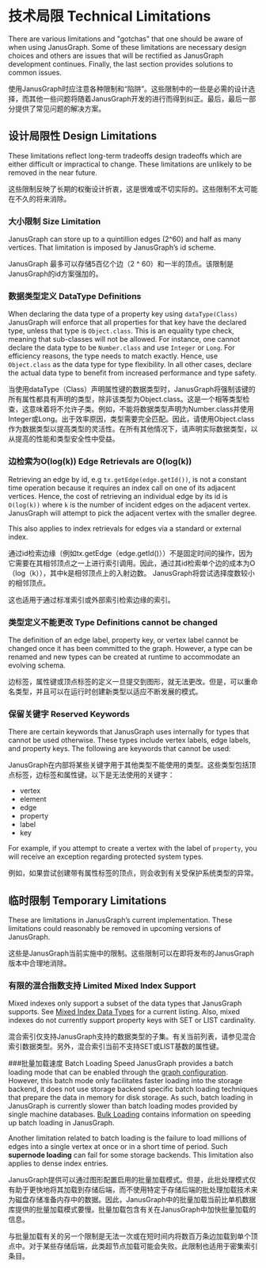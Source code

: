 # 技术局限 Technical Limitations
There are various limitations and "gotchas" that one should be aware of when using JanusGraph. Some of these limitations are necessary design choices and others are issues that will be rectified as JanusGraph development continues. Finally, the last section provides solutions to common issues.

使用JanusGraph时应注意各种限制和“陷阱”。这些限制中的一些是必需的设计选择，而其他一些问题将随着JanusGraph开发的进行而得到纠正。最后，最后一部分提供了常见问题的解决方案。

## 设计局限性 Design Limitations 
These limitations reflect long-term tradeoffs design tradeoffs which are either difficult or impractical to change. These limitations are unlikely to be removed in the near future.

这些限制反映了长期的权衡设计折衷，这是很难或不切实际的。这些限制不太可能在不久的将来消除。
<a name="size-limitation"></a>
### 大小限制 Size Limitation 
JanusGraph can store up to a quintillion edges (2^60) and half as many vertices. That limitation is imposed by JanusGraph’s id scheme.

JanusGraph 最多可以存储5百亿个边（2 ^ 60）和一半的顶点。该限制是JanusGraph的id方案强加的。
<a name="datatype-definitions"></a>
### 数据类型定义 DataType Definitions 
When declaring the data type of a property key using `dataType(Class)` JanusGraph will enforce that all properties for that key have the declared type, unless that type is `Object.class`. This is an equality type check, meaning that sub-classes will not be allowed. For instance, one cannot declare the data type to be `Number.class` and use `Integer` or `Long`. For efficiency reasons, the type needs to match exactly. Hence, use `Object.class` as the data type for type flexibility. In all other cases, declare the actual data type to benefit from increased performance and type safety.

当使用dataType（Class）声明属性键的数据类型时，JanusGraph将强制该键的所有属性都具有声明的类型，除非该类型为Object.class。这是一个相等类型检查，这意味着将不允许子类。例如，不能将数据类型声明为Number.class并使用Integer或Long。出于效率原因，类型需要完全匹配。因此，请使用Object.class作为数据类型以提高类型的灵活性。在所有其他情况下，请声明实际数据类型，以从提高的性能和类型安全性中受益。

### 边检索为O(log(k))  Edge Retrievals are O(log(k)) 
Retrieving an edge by id, e.g `tx.getEdge(edge.getId())`, is not a constant time operation because it requires an index call on one of its adjacent vertices. Hence, the cost of retrieving an individual edge by its id is `O(log(k))` where `k` is the number of incident edges on the adjacent vertex. JanusGraph will attempt to pick the adjacent vertex with the smaller degree.

This also applies to index retrievals for edges via a standard or external index.

通过id检索边缘（例如tx.getEdge（edge.getId()））不是固定时间的操作，因为它需要在其相邻顶点之一上进行索引调用。因此，通过其id检索单个边的成本为O（log（k）），其中k是相邻顶点上的入射边数。 JanusGraph将尝试选择度数较小的相邻顶点。

这也适用于通过标准索引或外部索引检索边缘的索引。

### 类型定义不能更改 Type Definitions cannot be changed 
The definition of an edge label, property key, or vertex label cannot be changed once it has been committed to the graph. However, a type can be renamed and new types can be created at runtime to accommodate an evolving schema.

边标签，属性键或顶点标签的定义一旦提交到图形，就无法更改。但是，可以重命名类型，并且可以在运行时创建新类型以适应不断发展的模式。

### 保留关键字 Reserved Keywords 
There are certain keywords that JanusGraph uses internally for types that cannot be used otherwise. These types include vertex labels, edge labels, and property keys. The following are keywords that cannot be used:

JanusGraph在内部将某些关键字用于其他类型不能使用的类型。这些类型包括顶点标签，边标签和属性键。以下是无法使用的关键字：

- vertex
- element
- edge
- property
- label
- key

For example, if you attempt to create a vertex with the label of `property`, you will receive an exception regarding protected system types.

例如，如果尝试创建带有属性标签的顶点，则会收到有关受保护系统类型的异常。

## 临时限制 Temporary Limitations 
These are limitations in JanusGraph’s current implementation. These limitations could reasonably be removed in upcoming versions of JanusGraph.

这些是JanusGraph当前实施中的限制。这些限制可以在即将发布的JanusGraph版本中合理地消除。

### 有限的混合指数支持 Limited Mixed Index Support 
Mixed indexes only support a subset of the data types that JanusGraph supports. See [Mixed Index Data Types](https://docs.janusgraph.org/index-backend/search-predicates/#data-type-support) for a current listing. Also, mixed indexes do not currently support property keys with SET or LIST cardinality.

混合索引仅支持JanusGraph支持的数据类型的子集。有关当前列表，请参见混合索引数据类型。另外，混合索引当前不支持SET或LIST基数的属性键。

###批量加载速度  Batch Loading Speed 
JanusGraph provides a batch loading mode that can be enabled through the [graph configuration](https://docs.janusgraph.org/basics/configuration-reference/). However, this batch mode only facilitates faster loading into the storage backend, it does not use storage backend specific batch loading techniques that prepare the data in memory for disk storage. As such, batch loading in JanusGraph is currently slower than batch loading modes provided by single machine databases. [Bulk Loading](https://docs.janusgraph.org/advanced-topics/bulk-loading/) contains information on speeding up batch loading in JanusGraph.

Another limitation related to batch loading is the failure to load millions of edges into a single vertex at once or in a short time of period. Such **supernode loading** can fail for some storage backends. This limitation also applies to dense index entries.

JanusGraph提供可以通过图形配置启用的批量加载模式。但是，此批处理模式仅有助于更快地将其加载到存储后端，而不使用特定于存储后端的批处理加载技术来为磁盘存储准备内存中的数据。因此，JanusGraph中的批量加载当前比单机数据库提供的批量加载模式要慢。批量加载包含有关在JanusGraph中加快批量加载的信息。

与批量加载有关的另一个限制是无法一次或在短时间内将数百万条边加载到单个顶点中。对于某些存储后端，此类超节点加载可能会失败。此限制也适用于密集索引条目。
